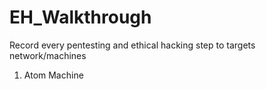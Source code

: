 # EH_Walkthrough
Record every pentesting and ethical hacking step to targets network/machines
1. Atom Machine

